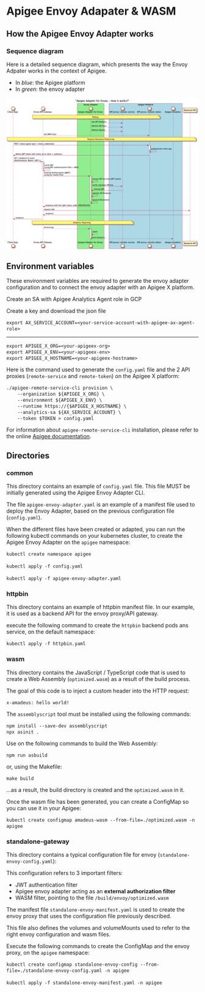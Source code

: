 # Apigee Envoy Adapater & WASM

## How the Apigee Envoy Adapter works

### Sequence diagram

Here is a detailed sequence diagram, which presents the way the Envoy Adpater works in the context of Apigee.

- In *blue*: the Apigee platform
- In *green*: the envoy adapter

![image](./standalone-gateway/how-it-works.png)

## Environment variables

These environment variables are required to generate the envoy adapter configuration and to connect the envoy adapter with an Apigee X platform.


Create an SA with Apigee Analytics Agent role in GCP

Create a key and download the json file

	export AX_SERVICE_ACCOUNT=<your-service-account-with-apigee-ax-agent-role>

---

	export APIGEE_X_ORG=<your-apigeex-org>
	export APIGEE_X_ENV=<your-apigeex-env>
	export APIGEE_X_HOSTNAME=<your-apigeex-hostname>

Here is the command used to generate the ```config.yaml``` file and the 2 API proxies (```remote-service``` and ```remote-token```) on the Apigee X platform:

```
./apigee-remote-service-cli provision \
	--organization ${APIGEE_X_ORG} \
	--environment ${APIGEE_X_ENV} \
    --runtime https://{$APIGEE_X_HOSTNAME} \
	--analytics-sa ${AX_SERVICE_ACCOUNT} \
	--token $TOKEN > config.yaml
```

For information about ```apigee-remote-service-cli``` installation, please refer to the online [Apigee documentation](https://cloud.google.com/apigee/docs/api-platform/envoy-adapter/v2.0.x/concepts).


## Directories

### common

This directory contains an example of ```config.yaml``` file. This file MUST be initially generated using the Apigee Envoy Adapter CLI.

The file ```apigee-envoy-adapter.yaml``` is an example of a manifest file used to deploy the Envoy Adapter, based on the previous configuration file (```config.yaml```).

When the different files have been created or adapted, you can run the following kubectl commands on your kubernetes cluster, to create the Apigee Envoy Adapter on the ```apigee``` namespace:

```
kubectl create namespace apigee

kubectl apply -f config.yaml

kubectl apply -f apigee-envoy-adapter.yaml 
```

### httpbin

This directory contains an example of httpbin manifest file. In our example, it is used as a backend API for the envoy proxy/API gateway.

execute the following command to create the ```httpbin``` backend pods ans service, on the default namespace:

```
kubectl apply -f httpbin.yaml
```

### wasm

This directory contains the JavaScript / TypeScript code that is used to create a Web Assembly (```optimized.wasm```) as a result of the build process.

The goal of this code is to inject a custom header into the HTTP request:

```
x-amadeus: hello world!
```

The ```assemblyscript``` tool must be installed using the following commands:

```
npm install --save-dev assemblyscript
npx asinit .
```

Use on the following commands to build the Web Assembly:

```
npm run asbuild
```

or, using the Makefile:

```
make build
```

...as a result, the build directory is created and the ```optimized.wasm``` in it.

Once the wasm file has been generated, you can create a ConfigMap so you can use it in your Apigee:

```
kubectl create configmap amadeus-wasm --from-file=./optimized.wasm -n apigee
```

### standalone-gateway

This directory contains a typical configuration file for envoy (```standalone-envoy-config.yaml```):

This configuration refers to 3 important filters:

- JWT authentication filter
- Apigee envoy adapter acting as an **external authorization filter**
- WASM filter, pointing to the file ```/build/envoy/optimized.wasm```

The manifest file ```standalone-envoy-manifest.yaml``` is used to create the envoy proxy that uses the configuration file previously described.

This file also defines the volumes and volumeMounts used to refer to the right envoy configuration and wasm files.

Execute the following commands to create the ConfigMap and the envoy proxy, on the ```apigee``` namespace:

```
kubectl create configmap standalone-envoy-config --from-file=./standalone-envoy-config.yaml -n apigee

kubectl apply -f standalone-envoy-manifest.yaml -n apigee
```



